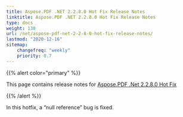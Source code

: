 ```yaml
---
title: Aspose.PDF .NET 2.2.8.0 Hot Fix Release Notes
linktitle: Aspose.PDF .NET 2.2.8.0 Hot Fix Release Notes
type: docs
weight: 130
url: /net/aspose-pdf-net-2-2-8-0-hot-fix-release-notes/
lastmod: "2020-12-16"
sitemap:
    changefreq: "weekly"
    priority: 0.7
---
```


{{% alert color="primary" %}}

This page contains release notes for [Aspose.PDF .Net 2.2.8.0 Hot Fix](http://www.aspose.com/downloads/pdf/net/new-releases/aspose.pdf-.net-2.2.8.0-hot-fix/)

{{% /alert %}}

In this hotfix, a “null reference” bug is fixed.
